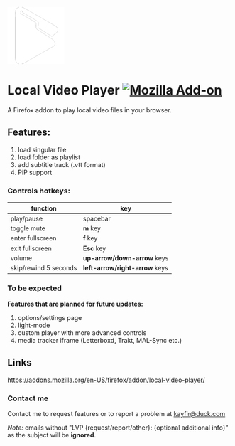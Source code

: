 ![Local Video Player](icons/icon_128.png)

# Local Video Player [![Mozilla Add-on](https://img.shields.io/amo/v/local-video-player)](https://addons.mozilla.org/en-US/firefox/addon/local-video-player/)

A Firefox addon to play local video files in your browser.

## Features:

1. load singular file
2. load folder as playlist
3. add subtitle track (.vtt format)
4. PiP support

### Controls hotkeys:

| function              | key                             |
| --------------------- | ------------------------------- |
| play/pause            | spacebar                        |
| toggle mute           | **m** key                       |
| enter fullscreen      | **f** key                       |
| exit fullscreen       | **Esc** key                     |
| volume                | **up-arrow/down-arrow** keys    |
| skip/rewind 5 seconds | **left-arrow/right-arrow** keys |


### To be expected

**Features that are planned for future updates:**

1. options/settings page
2. light-mode
3. custom player with more advanced controls
4.  media tracker iframe (Letterboxd, Trakt, MAL-Sync etc.)
## Links

https://addons.mozilla.org/en-US/firefox/addon/local-video-player/

### Contact me

Contact me to request features or to report a problem at kayfir@duck.com

_Note:_ emails without "LVP {request/report/other}: {optional additional info}" as the subject will be **ignored**.

